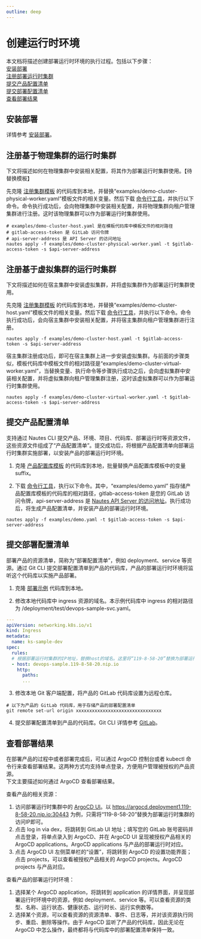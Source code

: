 ```yaml
---
outline: deep
---
```

# 创建运行时环境

本文档将描述创建部署运行时环境的执行过程。包括以下步骤：  
[安装部署](#安装部署)  
[注册部署运行时集群](#注册部署运行时集群)  
[提交产品配置清单](#提交产品配置清单)  
[提交部署配置清单](#提交部署配置清单)  
[查看部署结果](#查看部署结果)

## 安装部署

详情参考 [安装部署](quickstart-03.md)。

## 注册基于物理集群的运行时集群
下文将描述如何在物理集群中安装相关配置，将其作为部署运行时集群使用。【待替换模板】  

先克隆 [注册集群模板](https://gitlab.bluzin.io/nautes-labs/cli.git) 的代码库到本地，并替换“examples/demo-cluster-physical-worker.yaml”模板文件的相关变量。然后下载 [命令行工具](https://gitlab.bluzin.io/nautes-labs/cli.git)，并执行以下命令。命令执行成功后，会向物理集群中安装相关配置，并将物理集群向租户管理集群进行注册。这时该物理集群可以作为部署运行时集群使用。  
```Shell
# examples/demo-cluster-host.yaml 是在模板代码库中模板文件的相对路径
# gitlab-access-token 是 GitLab 访问令牌
# api-server-address 是 API Server 的访问地址
nautes apply -f examples/demo-cluster-physical-worker.yaml -t $gitlab-access-token -s $api-server-address
```

## 注册基于虚拟集群的运行时集群
下文将描述如何在宿主集群中安装虚拟集群，并将虚拟集群作为部署运行时集群使用。  

先克隆 [注册集群模板](https://gitlab.bluzin.io/nautes-labs/cli.git) 的代码库到本地，并替换“examples/demo-cluster-host.yaml”模板文件的相关变量。然后下载 [命令行工具](https://gitlab.bluzin.io/nautes-labs/cli.git)，并执行以下命令。命令执行成功后，会向宿主集群中安装相关配置，并将宿主集群向租户管理集群进行注册。
```Shell
nautes apply -f examples/demo-cluster-host.yaml -t $gitlab-access-token -s $api-server-address
```

宿主集群注册成功后，即可在宿主集群上进一步安装虚拟集群。与前面的步骤类似，模板代码库中模板文件的相对路径是“examples/demo-cluster-virtual-worker.yaml”，当替换变量、执行命令等步骤执行成功之后，会向虚拟集群中安装相关配置，并将虚拟集群向租户管理集群注册，这时该虚拟集群可以作为部署运行时集群使用。
```Shell
nautes apply -f examples/demo-cluster-virtual-worker.yaml -t $gitlab-access-token -s $api-server-address
```


## 提交产品配置清单
支持通过 Nautes CLI 提交产品、环境、项目、代码库、部署运行时等资源文件，这些资源文件组成了“产品配置清单”。提交成功后，将根据产品配置清单向部署运行时集群实施部署，以安装产品的部署运行时环境。

1. 克隆 [产品配置库模板](https://gitlab.bluzin.io/nautes-labs/cli.git) 的代码库到本地，批量替换产品配置库模板中的变量 suffix。

2. 下载 [命令行工具](https://gitlab.bluzin.io/nautes-labs/cli.git)，执行以下命令。其中，“examples/demo.yaml” 指存储产品配置库模板的代码库的相对路径，gitlab-access-token 是您的 GitLab 访问令牌，api-server-address 是 [Nautes API Server 的访问地址](quickstart-03.md#查看组件信息)。执行成功后，将生成产品配置清单，并安装产品的部署运行时环境。
```Shell
nautes apply -f examples/demo.yaml -t $gitlab-access-token -s $api-server-address
```

## 提交部署配置清单
部署产品的资源清单，简称为“部署配置清单”，例如 deployment、service 等资源。通过 Git CLI 提交部署配置清单到产品的代码库，产品的部署运行时环境将监听这个代码库以实施产品部署。

1. 克隆 [部署示例](https://github.com/liujunhong5891/demo-user-deployments) 代码库到本地。

2. 修改本地代码库中 ingress 资源的域名。本示例代码库中 ingress 的相对路径为 /deployment/test/devops-sample-svc.yaml。
```yaml
---
apiVersion: networking.k8s.io/v1
kind: Ingress
metadata:
  name: ks-sample-dev
spec:
  rules:
  # 根据部署运行时集群的IP地址，替换host的域名。这里将“119-8-58-20”替换为部署运行时集群的访问IP即可
  - host: devops-sample.119-8-58-20.nip.io
    http:
      paths:
      ...
```

3. 修改本地 Git 客户端配置，将产品的 GitLab 代码库设置为远程仓库。
```Shell
# 以下为产品的 GitLab 代码库，用于存储产品的部署配置清单
git remote set-url origin xxxxxxxxxxxxxxxxxxxxxxxxxxxxxxxx
```

4. 提交部署配置清单到产品的代码库。Git CLI 详情参考 [GitLab](https://docs.gitlab.com/ee/tutorials/make_your_first_git_commit.html)。


## 查看部署结果
在部署产品的过程中或者部署完成后，可以通过 ArgoCD 控制台或者 kubectl 命令行来查看部署结果。这两种方式均支持单点登录，方便用户管理被授权的产品资源。  
下文主要描述如何通过 ArgoCD 查看部署结果。

查看产品的相关资源：
1. 访问部署运行时集群中的 [ArgoCD UI](quickstart-03.md#查看组件信息)。以 https://argocd.deployment1.119-8-58-20.nip.io:30443 为例，只需将“119-8-58-20”替换为部署运行时集群的访问IP即可。
2. 点击 log in via dex，将跳转到 GitLab UI 地址；填写您的 GitLab 账号密码并点击登录，将单点录入到 ArgoCD、并在 ArgoCD UI 呈现被授权产品相关的 ArgoCD applications。ArgoCD applications 与产品的部署运行时对应。
3. 点击 ArgoCD UI 左侧菜单栏的“设置”，将跳转到 ArgoCD 的设置功能界面；点击 projects，可以查看被授权产品相关的 ArgoCD projects。ArgoCD projects 与产品对应。

查看产品的部署运行时环境：
1. 选择某个 ArgoCD application，将跳转到 application 的详情界面，并呈现部署运行时环境中的资源，例如 deployment、service 等。可以查看资源的类型、名称、运行状态、健康状态、运行时长、运行实例数等。
2. 选择某个资源，可以查看资源的资源清单、事件、日志等，并对该资源执行同步、重启、删除等操作。由于 ArgoCD 监听了产品的代码库，因此无论在 ArgoCD 中怎么操作，最终都将与代码库中的部署配置清单保持一致。